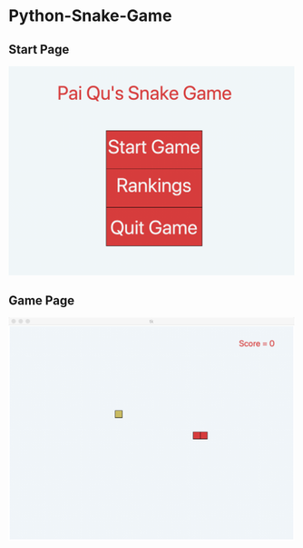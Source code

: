 # Python-Snake-Game

## Start Page
![Screenshot](ScreenShot1.png)

## Game Page
![Screenshot](ScreenShot2.jpg)
